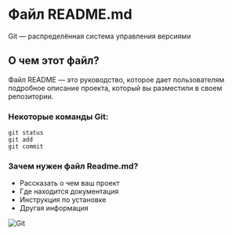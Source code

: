 # Файл README.md

Git — распределённая система управления версиями

## О чем этот файл?

Файл README — это руководство, которое дает пользователям подробное описание проекта, который вы разместили в своем репозитории.

### Некоторые команды Git:
```
git status
git add
git commit
```
### Зачем нужен файл Readme.md?

* Рассказать о чем ваш проект
* Где находится документация
* Инструкция по установке
* Другая информация

![Git](https://git-scm.com/images/logos/downloads/Git-Icon-1788C.png)
